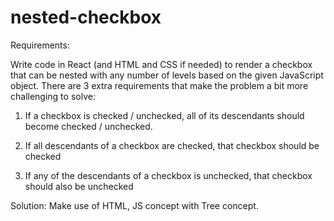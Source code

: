 # nested-checkbox
Requirements:

Write code in React (and HTML and CSS if needed) to render a checkbox that can be nested with any number of levels based on the given JavaScript object. 
There are 3 extra requirements that make the problem a bit more challenging to solve:
1. If a checkbox is checked / unchecked, all of its descendants should become checked / unchecked.

2. If all descendants of a checkbox are checked, that checkbox should be checked

3. If any of the descendants of a checkbox is unchecked, that checkbox should also be unchecked

Solution:
Make use of HTML, JS concept with Tree concept.

